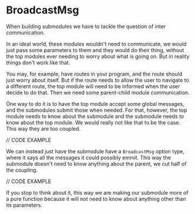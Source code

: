 # BroadcastMsg

When building submodules we have to tackle the question of inter communication.

In an ideal world, these modules wouldn't need to communicate, we would just pass some parameters to them and they would do their thing, without the top modules ever needing to worry about what is going on. But in reality things don't work like that.

You may, for example, have routes in your program, and the route should just worry about itself. But if the route needs to allow the user to navigate to a different route, the top module will need to be informed when the user decide to do that. Then we need some parent-child module communication.

One way to do it is to have the top module accept some global messages, and the submodules submit those when needed. For that, however, the top module needs to know about the submodule and the submodule needs to know about the top module. We would really not like that to be the case. This way they are too coupled.

// CODE EXAMPLE

We can instead just have the submodule have a `BroadcastMsg` option type, where it says all the messages it could possibly emmit. This way the submodule doesn't need to know anything about the parent, we cut half of the coupling.

// CODE EXAMPLE

If you stop to think about it, this way we are making our submodule more of a pure function because it will not need to know about anything other than its parameters.
